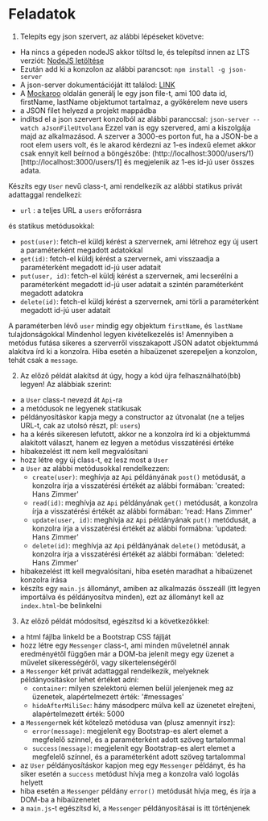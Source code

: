 # Feladatok

1. Telepíts egy json szervert, az alábbi lépéseket követve:
- Ha nincs a gépeden nodeJS akkor töltsd le, és telepítsd innen az LTS verziót: [NodeJS letöltése](https://nodejs.org/en/download/)
- Ezután add ki a konzolon az alábbi parancsot: `npm install -g json-server` 
- A json-server dokumentációját itt találod: [LINK](https://github.com/typicode/json-server)
- A [Mockaroo](https://mockaroo.com/) oldalán generálj le egy json file-t, ami 100 data id, firstName, lastName objektumot tartalmaz, a gyökérelem neve users
- a JSON filet helyezd a projekt mappádba
- indítsd el a json szervert konzolból az alábbi paranccsal: `json-server --watch aJsonFileUtvolana`
Ezzel van is egy szervered, ami a kiszolgája majd az alkalmazásod. A szerver a 3000-es porton fut, ha a JSON-be a root elem users volt, és
le akarod kérdezni az 1-es indexű elemet akkor csak ennyit kell beírnod a böngészőbe: 
(http://localhost:3000/users/1)[http://localhost:3000/users/1]
és megjelenik az 1-es id-jú user összes adata.

Készíts egy `User` nevű class-t, ami rendelkezik az alábbi statikus privát adattaggal rendelkezi:
- `url` : a teljes URL a `users` erőforrásra
  
és statikus metódusokkal:
- `post(user)`: fetch-el küldj kérést a szervernek, ami létrehoz egy új usert a paraméterként megadott adatokkal 
- `get(id)`: fetch-el küldj kérést a szervernek, ami visszaadja a paraméterként megadott id-jú user adatait
- `put(user, id)`: fetch-el küldj kérést a szervernek, ami lecserélni a paraméterként megadott id-jú user adatait a szintén paraméterként megadott adatokra
- `delete(id)`: fetch-el küldj kérést a szervernek, ami törli a paraméterként megadott id-jú user adatait

A paraméterben lévő `user` mindig egy objektum `firstName`, és `lastName` tulajdonságokkal
Mindenhol legyen kivételkezelés is!
Amennyiben a metódus futása sikeres a szerverről visszakapott JSON adatot objektummá alakítva írd ki a konzolra. 
Hiba esetén a hibaüzenet szerepeljen a konzolon, tehát csak a `message`.

2. Az előző példát alakítsd át úgy, hogy a kód újra felhasználható(bb) legyen!
Az alábbiak szerint: 
- a `User` class-t nevezd át `Api`-ra
- a metódusok ne legyenek statikusak
- példányosításkor kapja megy a constructor az útvonalat (ne a teljes URL-t, cak az utolsó részt, pl: `users`)
- ha a kérés sikeresen lefutott, akkor ne a konzolra írd ki a objektummá alakított választ, hanem ez legyen a metódus visszatérési értéke
- hibakezelést itt nem kell megvalósítani
- hozz létre egy új class-t, ez lesz most a `User`
- a `User` az alábbi metódusokkal rendelkezzen:
  - `create(user)`: meghívja az `Api` példányának `post()` metódusát, a konzolra írja a visszatérési értékét az alábbi formában: 'created: Hans Zimmer'
  - `read(id)`:  meghívja az `Api` példányának `get()` metódusát, a konzolra írja a visszatérési értékét az alábbi formában: 'read: Hans Zimmer'
  - `update(user, id)`: meghívja az `Api` példányának `put()` metódusát, a konzolra írja a visszatérési értékét az alábbi formábna: 'updated: Hans Zimmer'
  - `delete(id)`:  meghívja az `Api` példányának `delete()` metódusát, a konzolra írja a visszatérési értékét az alábbi formában: 'deleted: Hans Zimmer'
- hibakezelést itt kell megvalósítani, hiba esetén maradhat a hibaüzenet konzolra írása
- készíts egy `main.js` állományt, amiben az alkalmazás összeáll (itt legyen importálva és példányosítva minden), ezt az állományt kell az `index.html`-be belinkelni

3. Az előző példát módosítsd, egészítsd ki a következőkkel:
- a html fájlba linkeld be a Bootstrap CSS fájlját
- hozz létre egy `Messenger` class-t, ami minden műveletnél annak eredményétől függően már a DOM-ba jelenít megy egy üzenet a művelet sikerességéről, vagy sikertelenségéről
- a `Messenger` két privát adattaggal rendelkezik, melyeknek példányosításkor lehet értéket adni: 
  - `container`: milyen szelektorú elemen belül jelenjenek meg az üzenetek, alapértelmezett érték: '#messages' 
  - `hideAfterMiliSec`: hány másodperc múlva kell az üzenetet elrejteni, alapértelmezett érték: 5000
- a `Messenger`nek két kötelező metódusa van (plusz amennyit írsz):
  - `error(message)`: megjelenít egy Bootstrap-es alert elemet a megfelelő színnel, és a paraméterként adott szöveg tartalommal  
  - `success(message)`: megjelenít egy Bootstrap-es alert elemet a megfelelő színnel, és a paraméterként adott szöveg tartalommal  
- az `User` példányosításkor kapjon meg egy `Messenger` példányt, és ha siker esetén a `success` metódust hívja meg a konzolra való logolás helyett
- hiba esetén a `Messenger` példány `error()` metódusát hívja meg, és írja a DOM-ba a hibaüzenetet 
- a `main.js`-t egészítsd ki, a `Messenger` példányosításai is itt történjenek